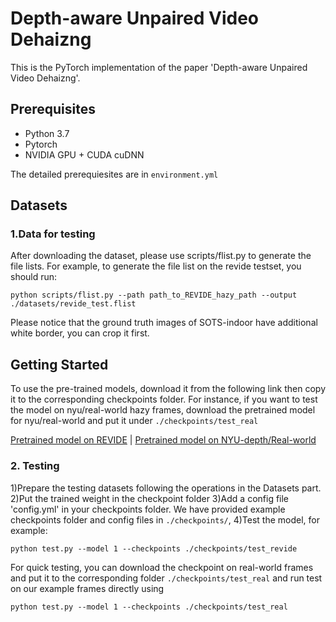 Depth-aware Unpaired Video Dehaizng
===============================================
This is the PyTorch implementation of the paper 'Depth-aware Unpaired Video Dehaizng'.

Prerequisites
---------------------------------
* Python 3.7
* Pytorch
* NVIDIA GPU + CUDA cuDNN

The detailed prerequiesites are in `environment.yml`

Datasets
---------------------------------
### 1.Data for testing
After downloading the dataset, please use scripts/flist.py to generate the file lists. For example, to generate the file list on the revide testset, you should run:

```
python scripts/flist.py --path path_to_REVIDE_hazy_path --output ./datasets/revide_test.flist
```

Please notice that the ground truth images of SOTS-indoor have additional white border, you can crop it first.


Getting Started
--------------------------------------
To use the pre-trained models, download it from the following link then copy it to the corresponding checkpoints folder. For instance, if you want to test the model on nyu/real-world hazy frames, download the pretrained model for nyu/real-world and put it under  `./checkpoints/test_real`

[Pretrained model on REVIDE](https://drive.google.com/file/d/1E1E_4oK7e1YTYOd3WzQ9wI7PWAVp5M1O/view?usp=drive_link) | [Pretrained model on NYU-depth/Real-world](https://drive.google.com/file/d/1gF6PBdCHSSq6jkkeLGB5Ag0oMGOTJRyN/view?usp=drive_link)



### 2. Testing
1)Prepare the testing datasets following the operations in the Datasets part.
2)Put the trained weight in the checkpoint folder 
3)Add a config file 'config.yml' in your checkpoints folder. We have provided example checkpoints folder and config files in `./checkpoints/`, 
4)Test the model, for example:
```
python test.py --model 1 --checkpoints ./checkpoints/test_revide
```
For quick testing, you can download the checkpoint on real-world frames and put it to the corresponding folder `./checkpoints/test_real` and run test on our example frames directly using

```
python test.py --model 1 --checkpoints ./checkpoints/test_real
```
